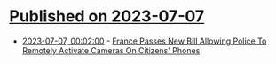 # [Published on 2023-07-07](index.md)

* [2023-07-07, 00:02:00](https://yro.slashdot.org/story/23/07/06/2036245/france-passes-new-bill-allowing-police-to-remotely-activate-cameras-on-citizens-phones?utm_source=rss1.0mainlinkanon&utm_medium=feed) - [France Passes New Bill Allowing Police To Remotely Activate Cameras On Citizens' Phones](https://yro.slashdot.org/story/23/07/06/2036245/france-passes-new-bill-allowing-police-to-remotely-activate-cameras-on-citizens-phones?utm_source=rss1.0mainlinkanon&utm_medium=feed)
